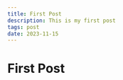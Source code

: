 ```yaml
---
title: First Post
description: This is my first post
tags: post
date: 2023-11-15
---
```


# First Post